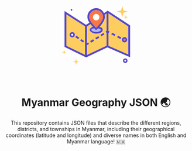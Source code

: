<div align="center"><svg width="256px" height="256px" viewBox="0 0 1024.00 1024.00" class="icon" version="1.1" xmlns="http://www.w3.org/2000/svg" fill="#000000" stroke="#000000" stroke-width="0.01024" transform="matrix(1, 0, 0, 1, 0, 0)"><g id="SVGRepo_bgCarrier" stroke-width="0"></g><g id="SVGRepo_tracerCarrier" stroke-linecap="round" stroke-linejoin="round"></g><g id="SVGRepo_iconCarrier"><path d="M786 279l-48-13 48-13 13-48 13 48 49 13-49 13-13 49-13-49zM834 332l-19-4 19-5 4-19 5 19 19 5-19 4-5 19-4-19z" fill="#FDCD60"></path><path d="M159 715l-21-5 21-5 5-21 5 21 21 5-21 5-5 21-5-21z" fill="#FDCD60"></path><path d="M244 247m-9 0a9 9 0 1 0 18 0 9 9 0 1 0-18 0Z" fill="#5546CB"></path><path d="M288 821l-27-6 27-7 6-27 7 27 27 7-27 6-7 27-6-27z" fill="#FDCD60"></path><path d="M832 828a25 25 0 1 1 25-25 25 25 0 0 1-25 25z m0-36a10 10 0 1 0 10 10 10 10 0 0 0-10-10z" fill="#5546CB"></path><path d="M627 502l-10-17 11-7V287l-22 14a95 95 0 0 1 3 24c0 28-19 64-58 108 21 7 34 19 34 34s-31 40-71 40-71-17-71-40 13-27 34-34l-25-30-40 26v180h2l11-7 11 17-17 10h-7v112l216-102V501z m-135 83l-16 10-8 5-8 5h-1l-5-9-5-8 9-5 24-15 10 17z m56-35l-33 20-10-17 33-20 10 17z m56-35l-33 20-10-17 17-10 16-10 10 17zM188 640l204 99V427L188 296z m162-74l32 22-11 16-32-22z m-57-31l4-5 8 6 23 16-11 16-15-11-8-6-8-6z m-42-45a29 29 0 1 1-29 29 29 29 0 0 1 30-29zM648 477l12 6-9 18-3-2v141l217 95V428L648 285z m176 68a29 29 0 1 1-29 29 29 29 0 0 1 29-29z m-72-15l36 19-9 18-36-18z m-69-23l5-10 9 4 9 4 18 9-9 18-27-14-9-4z" fill="#FDCD60"></path><path d="M640 256l-41 27a95 95 0 0 0-181 43c0 17 7 38 22 61l-37 24-235-151v392l236 115 233-110 248 108V417z m-202 69a75 75 0 0 1 151 0c0 33-40 81-75 118-62-63-76-99-76-118z m97 124c18 4 29 12 29 18s-20 20-51 20-51-12-51-20 11-14 29-18l15 15 7 7 7-7zM392 739l-204-99V296l204 131z m20 2V630h7l17-10-11-17-11 7h-2V429l40-26 25 30c-21 7-34 19-34 34s31 40 71 40 71-17 71-40-13-27-34-34c39-44 58-80 58-108a95 95 0 0 0-3-24l22-14v190l-11 7 10 17h1v138z m453-6l-217-95V499l3 2 9-18-12-6V285l217 143z" fill="#5546CB"></path><path d="M286 546l8 5 8 6 15 11 12-17-24-16-8-6-4 5-7 12zM371 604l11-16-32-22-11 16 32 22zM481 568l-24 15-9 5 1 1h-1l5 8 5 9v-1l1 1 8-5 9-5h-1l17-11-11-17zM537 534l-33 20 11 17 33-20-10-17h-1zM594 499l-16 10-17 10 10 17 33-20-10-17zM679 515l9 4 27 14 9-17v-1l-18-9-9-4-9-5-5 10-4 8zM779 566l9-18-36-18-9 17v1l36 18z" fill="#5546CB"></path><path d="M824 585a11 11 0 1 0-11-11 11 11 0 0 0 11 11z" fill="#F97744"></path><path d="M824 603a29 29 0 1 0-29-29 29 29 0 0 0 29 29z m0-40a11 11 0 1 1-11 11 11 11 0 0 1 11-11z" fill="#5546CB"></path><path d="M252 530a11 11 0 1 0-11-11 11 11 0 0 0 11 11z" fill="#FFFFFF"></path><path d="M252 548a29 29 0 1 0-29-29 29 29 0 0 0 29 29z m0-40a11 11 0 1 1-11 11 11 11 0 0 1 11-11z" fill="#5546CB"></path><path d="M507 465l-15-15c-18 4-29 12-29 18s20 20 51 20 51-12 51-20-11-14-29-18l-15 15-7 7z" fill="#AFBCF3"></path><path d="M514 444c36-37 75-85 75-118a75 75 0 0 0-151 0c0 18 14 54 76 118z m-35-117a35 35 0 1 1 35 35 35 35 0 0 1-35-35z" fill="#F97744"></path><path d="M514 327m-35 0a35 35 0 1 0 70 0 35 35 0 1 0-70 0Z" fill="#FFFFFF"></path></g></svg></div>

<h1 align="center">Myanmar Geography JSON 🌏</h1>

<p align="center">
  This repository contains JSON files that describe the different regions, districts, and townships in Myanmar, including their geographical coordinates (latitude and longitude) and diverse names in both English and Myanmar language! 🇲🇲
</p>
